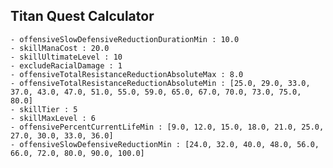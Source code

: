 ## Titan Quest Calculator

    - offensiveSlowDefensiveReductionDurationMin : 10.0
    - skillManaCost : 20.0
    - skillUltimateLevel : 10
    - excludeRacialDamage : 1
    - offensiveTotalResistanceReductionAbsoluteMax : 8.0
    - offensiveTotalResistanceReductionAbsoluteMin : [25.0, 29.0, 33.0, 37.0, 43.0, 47.0, 51.0, 55.0, 59.0, 65.0, 67.0, 70.0, 73.0, 75.0, 80.0]
    - skillTier : 5
    - skillMaxLevel : 6
    - offensivePercentCurrentLifeMin : [9.0, 12.0, 15.0, 18.0, 21.0, 25.0, 27.0, 30.0, 33.0, 36.0]
    - offensiveSlowDefensiveReductionMin : [24.0, 32.0, 40.0, 48.0, 56.0, 66.0, 72.0, 80.0, 90.0, 100.0]
